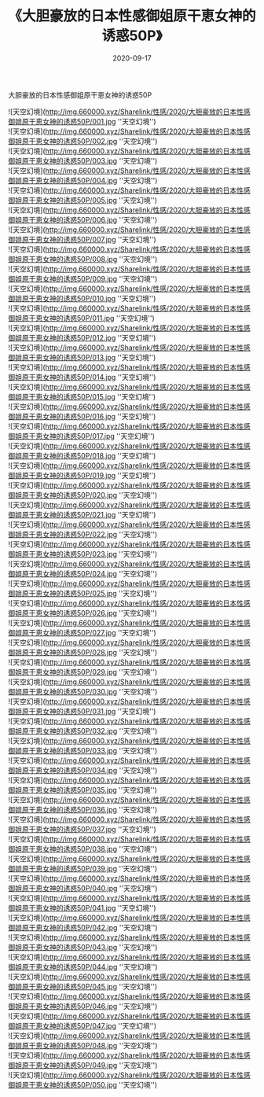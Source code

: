 ﻿---
layout: post
title:  《大胆豪放的日本性感御姐原干恵女神的诱惑50P》
date:   2020-09-17
img: http://img.660000.xyz/Sharelink/性感/2020/大胆豪放的日本性感御姐原干恵女神的诱惑50P/000.jpg
categories: [美女, 性感, 泳衣]
---

大胆豪放的日本性感御姐原干恵女神的诱惑50P



![天空幻境](http://img.660000.xyz/Sharelink/性感/2020/大胆豪放的日本性感御姐原干恵女神的诱惑50P/001.jpg ''天空幻境'') <br>
![天空幻境](http://img.660000.xyz/Sharelink/性感/2020/大胆豪放的日本性感御姐原干恵女神的诱惑50P/002.jpg ''天空幻境'') <br>
![天空幻境](http://img.660000.xyz/Sharelink/性感/2020/大胆豪放的日本性感御姐原干恵女神的诱惑50P/003.jpg ''天空幻境'') <br>
![天空幻境](http://img.660000.xyz/Sharelink/性感/2020/大胆豪放的日本性感御姐原干恵女神的诱惑50P/004.jpg ''天空幻境'') <br>
![天空幻境](http://img.660000.xyz/Sharelink/性感/2020/大胆豪放的日本性感御姐原干恵女神的诱惑50P/005.jpg ''天空幻境'') <br>
![天空幻境](http://img.660000.xyz/Sharelink/性感/2020/大胆豪放的日本性感御姐原干恵女神的诱惑50P/006.jpg ''天空幻境'') <br>
![天空幻境](http://img.660000.xyz/Sharelink/性感/2020/大胆豪放的日本性感御姐原干恵女神的诱惑50P/007.jpg ''天空幻境'') <br>
![天空幻境](http://img.660000.xyz/Sharelink/性感/2020/大胆豪放的日本性感御姐原干恵女神的诱惑50P/008.jpg ''天空幻境'') <br>
![天空幻境](http://img.660000.xyz/Sharelink/性感/2020/大胆豪放的日本性感御姐原干恵女神的诱惑50P/009.jpg ''天空幻境'') <br>
![天空幻境](http://img.660000.xyz/Sharelink/性感/2020/大胆豪放的日本性感御姐原干恵女神的诱惑50P/010.jpg ''天空幻境'') <br>
![天空幻境](http://img.660000.xyz/Sharelink/性感/2020/大胆豪放的日本性感御姐原干恵女神的诱惑50P/011.jpg ''天空幻境'') <br>
![天空幻境](http://img.660000.xyz/Sharelink/性感/2020/大胆豪放的日本性感御姐原干恵女神的诱惑50P/012.jpg ''天空幻境'') <br>
![天空幻境](http://img.660000.xyz/Sharelink/性感/2020/大胆豪放的日本性感御姐原干恵女神的诱惑50P/013.jpg ''天空幻境'') <br>
![天空幻境](http://img.660000.xyz/Sharelink/性感/2020/大胆豪放的日本性感御姐原干恵女神的诱惑50P/014.jpg ''天空幻境'') <br>
![天空幻境](http://img.660000.xyz/Sharelink/性感/2020/大胆豪放的日本性感御姐原干恵女神的诱惑50P/015.jpg ''天空幻境'') <br>
![天空幻境](http://img.660000.xyz/Sharelink/性感/2020/大胆豪放的日本性感御姐原干恵女神的诱惑50P/016.jpg ''天空幻境'') <br>
![天空幻境](http://img.660000.xyz/Sharelink/性感/2020/大胆豪放的日本性感御姐原干恵女神的诱惑50P/017.jpg ''天空幻境'') <br>
![天空幻境](http://img.660000.xyz/Sharelink/性感/2020/大胆豪放的日本性感御姐原干恵女神的诱惑50P/018.jpg ''天空幻境'') <br>
![天空幻境](http://img.660000.xyz/Sharelink/性感/2020/大胆豪放的日本性感御姐原干恵女神的诱惑50P/019.jpg ''天空幻境'') <br>
![天空幻境](http://img.660000.xyz/Sharelink/性感/2020/大胆豪放的日本性感御姐原干恵女神的诱惑50P/020.jpg ''天空幻境'') <br>
![天空幻境](http://img.660000.xyz/Sharelink/性感/2020/大胆豪放的日本性感御姐原干恵女神的诱惑50P/021.jpg ''天空幻境'') <br>
![天空幻境](http://img.660000.xyz/Sharelink/性感/2020/大胆豪放的日本性感御姐原干恵女神的诱惑50P/022.jpg ''天空幻境'') <br>
![天空幻境](http://img.660000.xyz/Sharelink/性感/2020/大胆豪放的日本性感御姐原干恵女神的诱惑50P/023.jpg ''天空幻境'') <br>
![天空幻境](http://img.660000.xyz/Sharelink/性感/2020/大胆豪放的日本性感御姐原干恵女神的诱惑50P/024.jpg ''天空幻境'') <br>
![天空幻境](http://img.660000.xyz/Sharelink/性感/2020/大胆豪放的日本性感御姐原干恵女神的诱惑50P/025.jpg ''天空幻境'') <br>
![天空幻境](http://img.660000.xyz/Sharelink/性感/2020/大胆豪放的日本性感御姐原干恵女神的诱惑50P/026.jpg ''天空幻境'') <br>
![天空幻境](http://img.660000.xyz/Sharelink/性感/2020/大胆豪放的日本性感御姐原干恵女神的诱惑50P/027.jpg ''天空幻境'') <br>
![天空幻境](http://img.660000.xyz/Sharelink/性感/2020/大胆豪放的日本性感御姐原干恵女神的诱惑50P/028.jpg ''天空幻境'') <br>
![天空幻境](http://img.660000.xyz/Sharelink/性感/2020/大胆豪放的日本性感御姐原干恵女神的诱惑50P/029.jpg ''天空幻境'') <br>
![天空幻境](http://img.660000.xyz/Sharelink/性感/2020/大胆豪放的日本性感御姐原干恵女神的诱惑50P/030.jpg ''天空幻境'') <br>
![天空幻境](http://img.660000.xyz/Sharelink/性感/2020/大胆豪放的日本性感御姐原干恵女神的诱惑50P/031.jpg ''天空幻境'') <br>
![天空幻境](http://img.660000.xyz/Sharelink/性感/2020/大胆豪放的日本性感御姐原干恵女神的诱惑50P/032.jpg ''天空幻境'') <br>
![天空幻境](http://img.660000.xyz/Sharelink/性感/2020/大胆豪放的日本性感御姐原干恵女神的诱惑50P/033.jpg ''天空幻境'') <br>
![天空幻境](http://img.660000.xyz/Sharelink/性感/2020/大胆豪放的日本性感御姐原干恵女神的诱惑50P/034.jpg ''天空幻境'') <br>
![天空幻境](http://img.660000.xyz/Sharelink/性感/2020/大胆豪放的日本性感御姐原干恵女神的诱惑50P/035.jpg ''天空幻境'') <br>
![天空幻境](http://img.660000.xyz/Sharelink/性感/2020/大胆豪放的日本性感御姐原干恵女神的诱惑50P/036.jpg ''天空幻境'') <br>
![天空幻境](http://img.660000.xyz/Sharelink/性感/2020/大胆豪放的日本性感御姐原干恵女神的诱惑50P/037.jpg ''天空幻境'') <br>
![天空幻境](http://img.660000.xyz/Sharelink/性感/2020/大胆豪放的日本性感御姐原干恵女神的诱惑50P/038.jpg ''天空幻境'') <br>
![天空幻境](http://img.660000.xyz/Sharelink/性感/2020/大胆豪放的日本性感御姐原干恵女神的诱惑50P/039.jpg ''天空幻境'') <br>
![天空幻境](http://img.660000.xyz/Sharelink/性感/2020/大胆豪放的日本性感御姐原干恵女神的诱惑50P/040.jpg ''天空幻境'') <br>
![天空幻境](http://img.660000.xyz/Sharelink/性感/2020/大胆豪放的日本性感御姐原干恵女神的诱惑50P/041.jpg ''天空幻境'') <br>
![天空幻境](http://img.660000.xyz/Sharelink/性感/2020/大胆豪放的日本性感御姐原干恵女神的诱惑50P/042.jpg ''天空幻境'') <br>
![天空幻境](http://img.660000.xyz/Sharelink/性感/2020/大胆豪放的日本性感御姐原干恵女神的诱惑50P/043.jpg ''天空幻境'') <br>
![天空幻境](http://img.660000.xyz/Sharelink/性感/2020/大胆豪放的日本性感御姐原干恵女神的诱惑50P/044.jpg ''天空幻境'') <br>
![天空幻境](http://img.660000.xyz/Sharelink/性感/2020/大胆豪放的日本性感御姐原干恵女神的诱惑50P/045.jpg ''天空幻境'') <br>
![天空幻境](http://img.660000.xyz/Sharelink/性感/2020/大胆豪放的日本性感御姐原干恵女神的诱惑50P/046.jpg ''天空幻境'') <br>
![天空幻境](http://img.660000.xyz/Sharelink/性感/2020/大胆豪放的日本性感御姐原干恵女神的诱惑50P/047.jpg ''天空幻境'') <br>
![天空幻境](http://img.660000.xyz/Sharelink/性感/2020/大胆豪放的日本性感御姐原干恵女神的诱惑50P/048.jpg ''天空幻境'') <br>
![天空幻境](http://img.660000.xyz/Sharelink/性感/2020/大胆豪放的日本性感御姐原干恵女神的诱惑50P/049.jpg ''天空幻境'') <br>
![天空幻境](http://img.660000.xyz/Sharelink/性感/2020/大胆豪放的日本性感御姐原干恵女神的诱惑50P/050.jpg ''天空幻境'') <br>